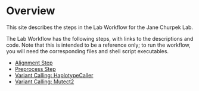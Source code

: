 # Overview
This site describes the steps in the Lab Workflow for the Jane Churpek Lab.

The Lab Workflow has the following steps, with links to the descriptions and code. Note that this is intended to be a reference only; to run the workflow, you will need the corresponding files and shell script executables.
* [Alignment Step](https://disulfidebond.github.io/alignment)
* [Preprocess Step](https://disulfidebond.github.io/preprocess)
* [Variant Calling: HaplotypeCaller](https://disulfidebond.github.io/hc)
* [Variant Calling: Mutect2](https://disulfidebond.github.io/mutect2)



